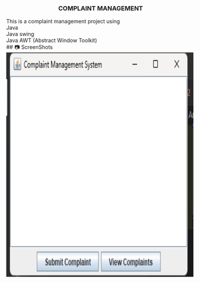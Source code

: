 <h3 align="center">COMPLAINT MANAGEMENT</h3>
This is a complaint management project using 
<br>
Java 
<br>
Java swing
<br>
Java AWT (Abstract Window Toolkit)
<br>
## 📷 ScreenShots 
<img src="Screenshot (118).png" width="500" height="600">

